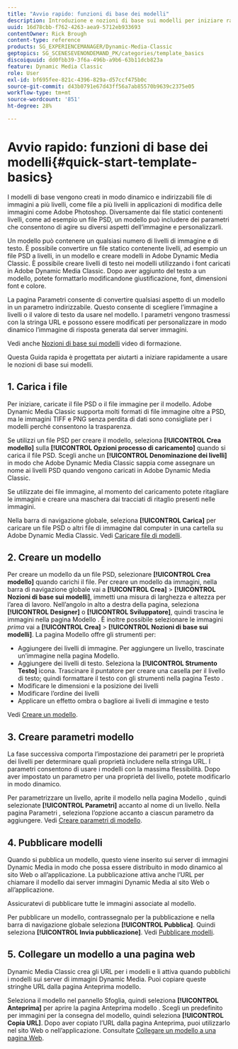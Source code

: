 ```yaml
---
title: "Avvio rapido: funzioni di base dei modelli"
description: Introduzione e nozioni di base sui modelli per iniziare rapidamente a utilizzare Adobe Dynamic Media Classic.
uuid: 16d78cbb-f762-4263-aea9-5712eb933693
contentOwner: Rick Brough
content-type: reference
products: SG_EXPERIENCEMANAGER/Dynamic-Media-Classic
geptopics: SG_SCENESEVENONDEMAND_PK/categories/template_basics
discoiquuid: dd0fbb39-3f6a-496b-a9b6-63b11dcb823a
feature: Dynamic Media Classic
role: User
exl-id: bf695fee-821c-4396-829a-d57ccf475b0c
source-git-commit: d43b0791e67d43ff56a7ab85570b9639c2375e05
workflow-type: tm+mt
source-wordcount: '851'
ht-degree: 28%

---
```


# Avvio rapido: funzioni di base dei modelli{#quick-start-template-basics}

I modelli di base vengono creati in modo dinamico e indirizzabili file di immagini a più livelli, come file a più livelli in applicazioni di modifica delle immagini come Adobe Photoshop. Diversamente dai file statici contenenti livelli, come ad esempio un file PSD, un modello può includere dei parametri che consentono di agire su diversi aspetti dell’immagine e personalizzarli.

Un modello può contenere un qualsiasi numero di livelli di immagine e di testo. È possibile convertire un file statico contenente livelli, ad esempio un file PSD a livelli, in un modello e creare modelli in Adobe Dynamic Media Classic. È possibile creare livelli di testo nei modelli utilizzando i font caricati in Adobe Dynamic Media Classic. Dopo aver aggiunto del testo a un modello, potete formattarlo modificandone giustificazione, font, dimensioni font e colore.

La pagina Parametri consente di convertire qualsiasi aspetto di un modello in un parametro indirizzabile. Questo consente di scegliere l’immagine a livelli o il valore di testo da usare nel modello. I parametri vengono trasmessi con la stringa URL e possono essere modificati per personalizzare in modo dinamico l’immagine di risposta generata dal server immagini.

Vedi anche [Nozioni di base sui modelli](https://s7d5.scene7.com/s7viewers/html5/VideoViewer.html?videoserverurl=https://s7d5.scene7.com/is/content/&amp;emailurl=https://s7d5.scene7.com/s7/emailFriend&amp;serverUrl=https://s7d5.scene7.com/is/image/&amp;config=Scene7SharedAssets/Universal_HTML5_Video&amp;contenturl=https://s7d5.scene7.com/skins/&amp;asset=S7tutorials/553_Template%20Basics_converted%20renamed_Dynamic%20Banners-AVS) video di formazione.

Questa Guida rapida è progettata per aiutarti a iniziare rapidamente a usare le nozioni di base sui modelli.

## 1. Carica i file

Per iniziare, caricate il file PSD o il file immagine per il modello. Adobe Dynamic Media Classic supporta molti formati di file immagine oltre a PSD, ma le immagini TIFF e PNG senza perdita di dati sono consigliate per i modelli perché consentono la trasparenza.

Se utilizzi un file PSD per creare il modello, seleziona **[!UICONTROL Crea modello]** sulla **[!UICONTROL Opzioni processo di caricamento]** quando si carica il file PSD. Scegli anche un **[!UICONTROL Denominazione dei livelli]** in modo che Adobe Dynamic Media Classic sappia come assegnare un nome ai livelli PSD quando vengono caricati in Adobe Dynamic Media Classic.

Se utilizzate dei file immagine, al momento del caricamento potete ritagliare le immagini e creare una maschera dai tracciati di ritaglio presenti nelle immagini.

Nella barra di navigazione globale, seleziona **[!UICONTROL Carica]** per caricare un file PSD o altri file di immagine dal computer in una cartella su Adobe Dynamic Media Classic. Vedi [Caricare file di modelli](uploading-template-files.md#uploading_template_files).

## 2. Creare un modello

Per creare un modello da un file PSD, selezionare **[!UICONTROL Crea modello]** quando carichi il file. Per creare un modello da immagini, nella barra di navigazione globale vai a **[!UICONTROL Crea]** > **[!UICONTROL Nozioni di base sui modelli]**, immetti una misura di larghezza e altezza per l’area di lavoro. Nell’angolo in alto a destra della pagina, seleziona **[!UICONTROL Designer]** o **[!UICONTROL Sviluppatore]**, quindi trascina le immagini nella pagina Modello . È inoltre possibile selezionare le immagini *prima* vai a **[!UICONTROL Crea]** > **[!UICONTROL Nozioni di base sui modelli]**. La pagina Modello offre gli strumenti per:

* Aggiungere dei livelli di immagine. Per aggiungere un livello, trascinate un’immagine nella pagina Modello.
* Aggiungere dei livelli di testo. Seleziona la **[!UICONTROL Strumento Testo]** icona. Trascinare il puntatore per creare una casella per il livello di testo; quindi formattare il testo con gli strumenti nella pagina Testo .
* Modificare le dimensioni e la posizione dei livelli
* Modificare l’ordine dei livelli
* Applicare un effetto ombra o bagliore ai livelli di immagine e testo

Vedi [Creare un modello](creating-template.md#creating_a_template).

## 3. Creare parametri modello

La fase successiva comporta l’impostazione dei parametri per le proprietà dei livelli per determinare quali proprietà includere nella stringa URL. I parametri consentono di usare i modelli con la massima flessibilità. Dopo aver impostato un parametro per una proprietà del livello, potete modificarlo in modo dinamico.

Per parametrizzare un livello, aprite il modello nella pagina Modello , quindi selezionate **[!UICONTROL Parametri]** accanto al nome di un livello. Nella pagina Parametri , seleziona l’opzione accanto a ciascun parametro da aggiungere. Vedi [Creare parametri di modello](creating-template-parameters.md#creating_template_parameters).

## 4. Pubblicare modelli

Quando si pubblica un modello, questo viene inserito sui server di immagini Dynamic Media in modo che possa essere distribuito in modo dinamico al sito Web o all’applicazione. La pubblicazione attiva anche l’URL per chiamare il modello dai server immagini Dynamic Media al sito Web o all’applicazione.

Assicuratevi di pubblicare tutte le immagini associate al modello.

Per pubblicare un modello, contrassegnalo per la pubblicazione e nella barra di navigazione globale seleziona **[!UICONTROL Pubblica]**. Quindi seleziona **[!UICONTROL Invia pubblicazione]**. Vedi [Pubblicare modelli](publishing-templates.md#publishing_templates).

## 5. Collegare un modello a una pagina web

Dynamic Media Classic crea gli URL per i modelli e li attiva quando pubblichi i modelli sui server di immagini Dynamic Media. Puoi copiare queste stringhe URL dalla pagina Anteprima modello.

Seleziona il modello nel pannello Sfoglia, quindi seleziona **[!UICONTROL Anteprima]** per aprire la pagina Anteprima modello . Scegli un predefinito per immagini per la consegna del modello, quindi seleziona **[!UICONTROL Copia URL]**. Dopo aver copiato l’URL dalla pagina Anteprima, puoi utilizzarlo nel sito Web o nell’applicazione. Consultate [Collegare un modello a una pagina Web](linking-template-web-page.md#linking_a_template_to_a_web_page).
